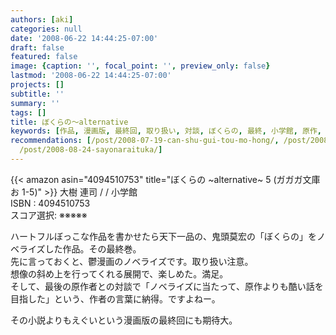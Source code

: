 ```yaml
---
authors: [aki]
categories: null
date: '2008-06-22 14:44:25-07:00'
draft: false
featured: false
image: {caption: '', focal_point: '', preview_only: false}
lastmod: '2008-06-22 14:44:25-07:00'
projects: []
subtitle: ''
summary: ''
tags: []
title: ぼくらの〜alternative
keywords: [作品, 漫画版, 最終回, 取り扱い, 対談, ぼくらの, 最終, 小学館, 原作, 小説]
recommendations: [/post/2008-07-19-can-shu-gui-tou-mo-hong/, /post/2008-07-30-narutaru/,
  /post/2008-08-24-sayonaraituka/]
---
```


{{< amazon asin="4094510753" title="ぼくらの ~alternative~ 5 (ガガガ文庫 お 1-5)" >}}
大樹 連司 / / 小学館  
ISBN : 4094510753  
スコア選択: ※※※※※  
  
ハートフルぼっこな作品を書かせたら天下一品の、鬼頭莫宏の「ぼくらの」をノベライズした作品。その最終巻。  
先に言っておくと、鬱漫画のノベライズです。取り扱い注意。  
想像の斜め上を行ってくれる展開で、楽しめた。満足。  
そして、最後の原作者との対談で「ノベライズに当たって、原作よりも酷い話を目指した」という、作者の言葉に納得。ですよねー。  
  
その小説よりもえぐいという漫画版の最終回にも期待大。